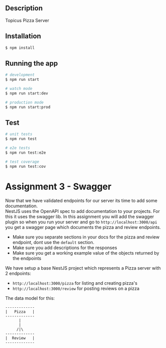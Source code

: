 ## Description

Topicus Pizza Server

## Installation

```bash
$ npm install
```

## Running the app

```bash
# development
$ npm run start

# watch mode
$ npm run start:dev

# production mode
$ npm run start:prod
```

## Test

```bash
# unit tests
$ npm run test

# e2e tests
$ npm run test:e2e

# test coverage
$ npm run test:cov
```

# Assignment 3 - Swagger

Now that we have validated endpoints for our server its time to add some documentation.  
NestJS uses the OpenAPI spec to add documentation to your projects. For this it uses the swagger lib.
In this assignment you will add the swagger plugin so when you run your server and go to `http://localhost:3000/api` you
get a swagger page which documents the pizza and review endpoints.

- Make sure you separate sections in your docs for the pizza and review endpoint, dont use the `default` section.
- Make sure you add descriptions for the responses
- Make sure you get a working example value of the objects returned by the endpoints

We have setup a base NestJS project which represents a Pizza server with 2 endpoints:

- `http://localhost:3000/pizza` for listing and creating pizza's
- `http://localhost:3000/review` for posting reviews on a pizza

The data model for this:

```
-------------
|   Pizza   |
-------------
      |
      |
     /|\
-------------
|  Review   |
-------------
```
